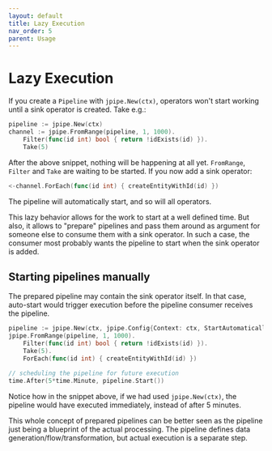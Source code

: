 ```yaml
---
layout: default
title: Lazy Execution
nav_order: 5
parent: Usage
---
```


<h1>Lazy Execution</h1>

If you create a `Pipeline` with `jpipe.New(ctx)`, operators won't start working until a sink operator is created. Take e.g.:

```go
pipeline := jpipe.New(ctx)
channel := jpipe.FromRange(pipeline, 1, 1000).
    Filter(func(id int) bool { return !idExists(id) }).
    Take(5)
```

After the above snippet, nothing will be happening at all yet. `FromRange`, `Filter` and `Take` are waiting to be started. If you now add a sink operator:

```go
<-channel.ForEach(func(id int) { createEntityWithId(id) })
```

The pipeline will automatically start, and so will all operators.

This lazy behavior allows for the work to start at a well defined time. But also, it allows to "prepare" pipelines and pass them around as argument for someone else to consume them with a sink operator. In such a case, the consumer most probably wants the pipeline to start when the sink operator is added.

<h2>Starting pipelines manually</h2>

The prepared pipeline may contain the sink operator itself. In that case, auto-start would trigger execution before the pipeline consumer receives the pipeline.

```go
pipeline := jpipe.New(ctx, jpipe.Config{Context: ctx, StartAutomatically: false})
jpipe.FromRange(pipeline, 1, 1000).
    Filter(func(id int) bool { return !idExists(id) }).
    Take(5).
    ForEach(func(id int) { createEntityWithId(id) })

// scheduling the pipeline for future execution
time.After(5*time.Minute, pipeline.Start())
```

Notice how in the snippet above, if we had used `jpipe.New(ctx)`, the pipeline would have executed immediately, instead of after 5 minutes.

This whole concept of prepared pipelines can be better seen as the pipeline just being a blueprint of the actual processing. The pipeline defines data generation/flow/transformation, but actual execution is a separate step.